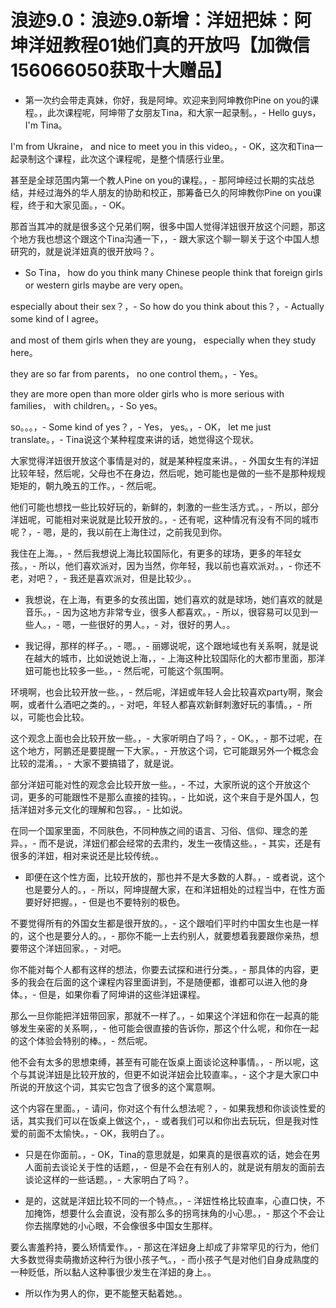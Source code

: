# 浪迹9.0：浪迹9.0新增：洋妞把妹：阿坤洋妞教程01她们真的开放吗【加微信156066050获取十大赠品】

- 第一次约会带走真妹，你好，我是阿坤。欢迎来到阿坤教你Pine on you的课程。，此次课程呢，阿坤带了女朋友Tina，和大家一起录制。，- Hello guys， I'm Tina。

 I'm from Ukraine， and nice to meet you in this video。，- OK，这次和Tina一起录制这个课程，此次这个课程呢，是整个情感行业里。

甚至是全球范围内第一个教人Pine on you的课程。，- 那阿坤经过长期的实战总结，并经过海外的华人朋友的协助和校正，那筹备已久的阿坤教你Pine on you课程，终于和大家见面。，- OK。

那首当其冲的就是很多这个兄弟们啊，很多中国人觉得洋妞很开放这个问题，那这个地方我也想这个跟这个Tina沟通一下，，- 跟大家这个聊一聊关于这个中国人想研究的，就是说洋妞真的很开放吗？。

- So Tina， how do you think many Chinese people think that foreign girls or western girls maybe are very open。

 especially about their sex？，- So how do you think about this？，- Actually some kind of I agree。

 and most of them girls when they are young， especially when they study here。

 they are so far from parents， no one control them。，- Yes。

 they are more open than more older girls who is more serious with families， with children。，- So yes。

 so。。。，- Some kind of yes？，- Yes， yes。，- OK， let me just translate。，- Tina说这个某种程度来讲的话，她觉得这个现状。

大家觉得洋妞很开放这个事情是对的，就是某种程度来讲。，- 外国女生有的洋妞比较年轻，然后呢，父母也不在身边，然后呢，她可能也是做的一些不是那种规规矩矩的，朝九晚五的工作。，- 然后呢。

他们可能也想找一些比较好玩的，新鲜的，刺激的一些生活方式。，- 所以，部分洋妞呢，可能相对来说就是比较开放的。，- 还有呢，这种情况有没有不同的城市呢？，- 嗯，是的，我以前在上海住过，之前我见到你。

我住在上海。，- 然后我想说上海比较国际化，有更多的球场，更多的年轻女孩。，- 所以，他们喜欢派对，因为当然，你年轻，我以前也喜欢派对。，- 你还不老，对吧？，- 我还是喜欢派对，但是比较少。。

- 我想说，在上海，有更多的女孩出国，她们喜欢的就是球场，她们喜欢的就是音乐。，- 因为这地方非常专业，很多人都喜欢。，- 所以，很容易可以见到一些人。，- 嗯，一些很好的男人。，- 对，很好的男人。。

- 我记得，那样的样子。，- 嗯。，- 丽娜说呢，这个跟地域也有关系啊，就是说在越大的城市，比如说她说上海，，- 上海这种比较国际化的大都市里面，那洋妞可能也比较多一些。，- 然后呢，可能这个氛围啊。

环境啊，也会比较开放一些。，- 然后呢，洋妞或年轻人会比较喜欢party啊，聚会啊，或者什么酒吧之类的。，- 对吧，年轻人都喜欢新鲜刺激好玩的事情。，- 所以，可能也会比较。

这个观念上面也会比较开放一些。，- 大家听明白了吗？，- OK。，- 那不过呢，在这个地方，阿鹏还是要提醒一下大家。，- 开放这个词，它可能跟另外一个概念会比较的混淆。，- 大家不要搞错了，就是说。

部分洋妞可能对性的观念会比较开放一些。，- 不过，大家所说的这个开放这个词，更多的可能跟性不是那么直接的挂钩。，- 比如说，这个来自于是外国人，包括洋妞对多元文化的理解和包容。，- 比如说。

在同一个国家里面，不同肤色，不同种族之间的语言、习俗、信仰、理念的差异。，- 而不是说，洋妞们都会经常的去肃约，发生一夜情这些。，- 其实，还是有很多的洋妞，相对来说还是比较传统。。

- 即便在这个性方面，比较开放的，那也并不是大多数的人群。，- 或者说，这个也是要分人的。，- 所以，阿坤提醒大家，在和洋妞相处的过程当中，在性方面要好好把握。，- 但是也不要特别的极色。

不要觉得所有的外国女生都是很开放的。，- 这个跟咱们平时约中国女生也是一样的，这个也是要分人的。，- 那你不能一上去约别人，就要想着我要跟你亲热，想要带这个洋妞回家。，- 对吧。

你不能对每个人都有这样的想法，你要去试探和进行分类。，- 那具体的内容，更多的我会在后面的这个课程内容里面讲到，不是随便都，谁都可以进入他的身体。，- 但是，如果你看了阿坤讲的这些洋妞课程。

那么一旦你能把洋妞带回家，那就不一样了。，- 如果这个洋妞和你在一起真的能够发生亲密的关系啊，，- 他可能会很直接的告诉你，那这个什么呢，和你在一起的这个体验会特别的棒。，- 然后呢。

他不会有太多的思想束缚，甚至有可能在饭桌上面谈论这种事情。，- 所以呢，这个与其说洋妞是比较开放的，但更不如说洋妞会比较直率。，- 这个才是大家口中所说的开放这个词，其实它包含了很多的这个寓意啊。

这个内容在里面。，- 请问，你对这个有什么想法呢？，- 如果我想和你谈谈性爱的话，其实我们可以在饭桌上做这个，，- 或者我们可以和你出去玩玩，但是我对性爱的前面不太愉快。，- OK，我明白了。。

- 只是在你面前。，- OK，Tina的意思就是，如果真的是很喜欢的话，她会在男人面前去谈论关于性的话题，，- 但是不会在有别人的，就是说有朋友的面前去谈论这样的一些话题。，- 大家明白了吗？。

- 是的，这就是洋妞比较不同的一个特点。，- 洋妞性格比较直率，心直口快，不加掩饰，想要什么会直说，没有那么多的拐弯抹角的小心思。，- 那这个不会让你去揣摩她的小心眼，不会像很多中国女生那样。

要么害羞矜持，要么矫情爱作。，- 那这在洋妞身上却成了非常罕见的行为，他们大多数觉得卖萌撒娇这种行为很小孩子气。，- 而小孩子气是对他们自身成熟度的一种贬低，所以黏人这种事很少发生在洋妞的身上。。

- 所以作为男人的你，更不能整天黏着她。。